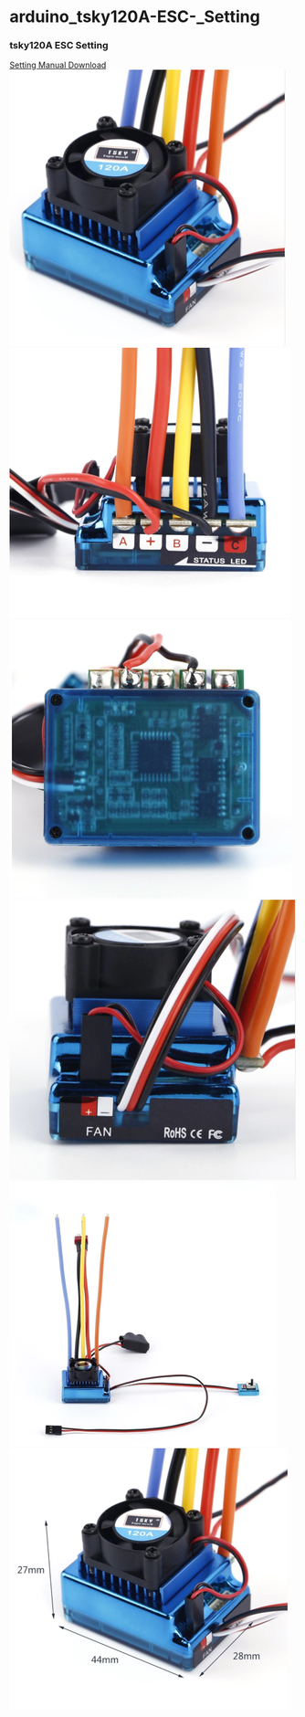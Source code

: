 # arduino_tsky120A-ESC-_Setting  

### tsky120A ESC Setting  

[Setting Manual Download](https://github.com/mtinet/arduino_tsky120A-ESC-_Setting/blob/master/HW-13-SC.pdf)  
![](https://github.com/mtinet/arduino_tsky120A-ESC-_Setting/blob/master/image/tsky120A-1.png?raw=true)  
![](https://github.com/mtinet/arduino_tsky120A-ESC-_Setting/blob/master/image/tsky120A-2.png?raw=true)  
![](https://github.com/mtinet/arduino_tsky120A-ESC-_Setting/blob/master/image/tsky120A-3.png?raw=true)  
![](https://github.com/mtinet/arduino_tsky120A-ESC-_Setting/blob/master/image/tsky120A-4.png?raw=true)  
![](https://github.com/mtinet/arduino_tsky120A-ESC-_Setting/blob/master/image/tsky120A-5.png?raw=true)  
![](https://github.com/mtinet/arduino_tsky120A-ESC-_Setting/blob/master/image/tsky120A-6.png?raw=true)  

